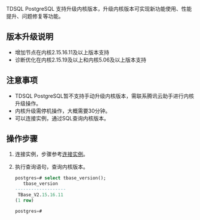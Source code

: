 TDSQL PostgreSQL 支持升级内核版本，升级内核版本可实现新功能使用、性能提升、问题修复等功能。


## 版本升级说明

- 增加节点在内核2.15.16.11及以上版本支持
- 诊断优化在内核2.15.19及以上和内核5.06及以上版本支持

## 注意事项

- TDSQL PostgreSQL暂不支持手动升级内核版本，需联系腾讯云助手进行内核升级操作。
- 内核升级需停机操作，大概需要30分钟。
- 可以连接实例，通过SQL查询内核版本。

## 操作步骤

1. 连接实例，步骤参考[连接实例](https://cloud.tencent.com/document/product/1129/39895)。

2. 执行查询语句，查询内核版本。

   ```sql
   postgres=# select tbase_version();
      tbase_version   
   -------------------
    TBase_V2.15.16.11
   (1 row)
   
   postgres=# 
   ```
